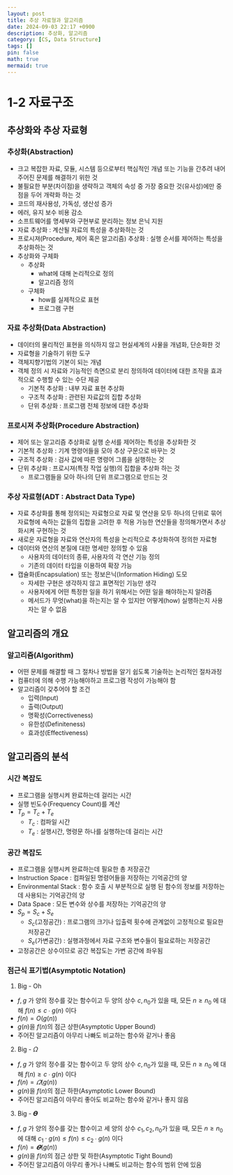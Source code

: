 ```yaml
---
layout: post
title: 추상 자료형과 알고리즘
date: 2024-09-03 22:17 +0900
description: 추상화, 알고리즘
category: [CS, Data Structure]
tags: []
pin: false
math: true
mermaid: true
---
```

# 1-2 자료구조
## 추상화와 추상 자료형
### 추상화(Abstraction)
- 크고 복잡한 자료, 모듈, 시스템 등으로부터 핵심적인 개념 또는 기능을 간추려 내어 주어진 문제를 해결하기 위한 것
- 불필요한 부분(차이점)을 생략하고 객체의 속성 중 가장 중요한 것(유사성)에만 중점을 두어 개략화 하는 것
- 코드의 재사용성, 가독성, 생산성 증가
- 에러, 유지 보수 비용 감소
- 소프트웨어를 명세부와 구현부로 분리하는 정보 은닉 지원
- 자료 추상화 : 계산될 자료의 특성을 추상화하는 것
- 프로시져(Procedure, 제어 혹은 알고리즘) 추상화 : 실행 순서를 제어하는 특성을 추상화하는 것
- 추상화와 구체화
  - 추상화
    - what에 대해 논리적으로 정의
    - 알고리즘 정의
  - 구체화
    - how를 실제적으로 표현
    - 프로그램 구현

### 자료 추상화(Data Abstraction)
- 데이터의 물리적인 표현을 의식하지 않고 현실세계의 사물을 개념화, 단순화한 것
- 자료형을 기술하기 위한 도구
- 객체지향기법의 기본이 되는 개념
- 객체 정의 시 자료와 기능적인 측면으로 분리 정의하여 데이터에 대한 조작을 효과적으로 수행할 수 있는 수단 제공
  - 기본적 추상화 : 내부 자료 표현 추상화
  - 구조적 추상화 : 관련된 자료값의 집합 추상화
  - 단위 추상화 : 프로그램 전체 정보에 대한 추상화

### 프로시져 추상화(Procedure Abstraction)
- 제어 또는 알고리즘 추상화로 실행 순서를 제어하는 특성을 추상화한 것
- 기본적 추상화 : 기계 명령어들을 모아 추상 구문으로 바꾸는 것
- 구조적 추상화 : 검사 값에 따른 명령어 그룹을 실행하는 것
- 단위 추상화 : 프로시져(특정 작업 실행)의 집합을 추상화 하는 것
  - 프로그램들을 모아 하나의 단위 프로그램으로 만드는 것

### 추상 자료형(ADT : Abstract Data Type)
- 자료 추상화를 통해 정의되는 자료형으로 자료 및 연산을 모두 하나의 단위로 묶어 자료형에 속하는 값들의 집합을 고려한 후 적용 가능한 연산들을 정의해가면서 추상화시켜 구현하는 것
- 새로운 자료형을 자료와 연산자의 특성을 논리적으로 추상화하여 정의한 자료형
- 데이터와 연산의 본질에 대한 명세만 정의할 수 있음
  - 사용자의 데이터의 종류, 사용자의 각 연산 기능 정의
  - 기존의 데이터 타입을 이용하여 확장 가능
- 캡슐화(Encapsulation) 또는 정보은닉(Information Hiding) 도모
  - 자세한 구현은 생각하지 않고 표면적인 기능만 생각
  - 사용자에게 어떤 특정한 일을 하기 위해서는 어떤 일을 해야하는지 알려줌
  - 메서드가 무엇(what)을 하는지는 알 수 있지만 어떻게(how) 실행하는지 사용자는 알 수 없음

## 알고리즘의 개요
### 알고리즘(Algorithm)
- 어떤 문제를 해결할 때 그 절차나 방법을 알기 쉽도록 기술하는 논리적인 절차과정
- 컴퓨터에 의해 수행 가능해야하고 프로그램 작성이 가능해야 함
- 알고리즘이 갖추어야 할 조건
  - 입력(Input)
  - 출력(Output)
  - 명확성(Correctiveness)
  - 유한성(Definiteness)
  - 효과성(Effectiveness)

## 알고리즘의 분석
### 시간 복잡도
- 프로그램을 실행시켜 완료하는데 걸리는 시간
- 실행 빈도수(Frequency Count)를 계산
- $T_p = T_c + T_e$
  - $T_c$ : 컴파일 시간
  - $T_e$ : 실행시간, 명령문 하나를 실행하는데 걸리는 시간

### 공간 복잡도
- 프로그램을 실행시켜 완료하는데 필요한 총 저장공간
- Instruction Space : 컴파일된 명령어들을 저장하는 기억공간의 양
- Environmental Stack : 함수 호출 시 부분적으로 실행 된 함수의 정보를 저장하는 데 사용되는 기억공간의 양
- Data Space : 모든 변수와 상수를 저장하는 기억공간의 양
- $S_p = S_c + S_e$
  - $S_c$(고정공간) : 프로그램의 크기나 입출력 횟수에 관계없이 고정적으로 필요한 저장공간
  - $S_e$(가변공간) : 실행과정에서 자료 구조와 변수들이 필요로하는 저장공간
- 고정공간은 상수이므로 공간 복잡도는 가변 공간에 좌우됨

### 점근식 표기법(Asymptotic Notation)
1. Big - Oh
  - $f,g$ 가 양의 정수를 갖는 함수이고 두 양의 상수 $c,n_0$가 있을 때, 모든 $n ≥ n_0$ 에 대해 $f(n) ≤ c∙g(n)$ 이다
  - $f(n) = O(g(n))$
  - $g(n)$을 $f(n)$의 점근 상한(Asymptotic Upper Bound)
  - 주어진 알고리즘이 아무리 나빠도 비교하는 함수와 같거나 좋음

2. Big - 𝛺
  - $f,g$ 가 양의 정수를 갖는 함수이고 두 양의 상수 $c,n_0$가 있을 때, 모든 $n ≥ n_0$ 에 대해 $f(n) ≥ c∙g(n)$ 이다
  - $f(n) = 𝛺(g(n))$
  - $g(n)$을 $f(n)$의 점근 하한(Asymptotic Lower Bound)
  - 주어진 알고리즘이 아무리 좋아도 비교하는 함수와 같거나 좋지 않음

3. Big - 𝜭
  - $f,g$ 가 양의 정수를 갖는 함수이고 세 양의 상수 $c_1,c_2,n_0$가 있을 때, 모든 $n ≥ n_0$ 에 대해 $c_1⋅g(n) ≤ f(n) ≤ c_2∙g(n)$ 이다
  - $f(n) = 𝜭(g(n))$
  - $g(n)$을 $f(n)$의 점근 상한 및 하한(Asymptotic Tight Bound)
  - 주어진 알고리즘이 아무리 좋거나 나빠도 비교하는 함수의 범위 안에 있음